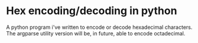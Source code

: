# Hex encoding/decoding in python
A python program i've written to encode or decode hexadecimal characters.
The argparse utility version will be, in future, able to encode octadecimal.
